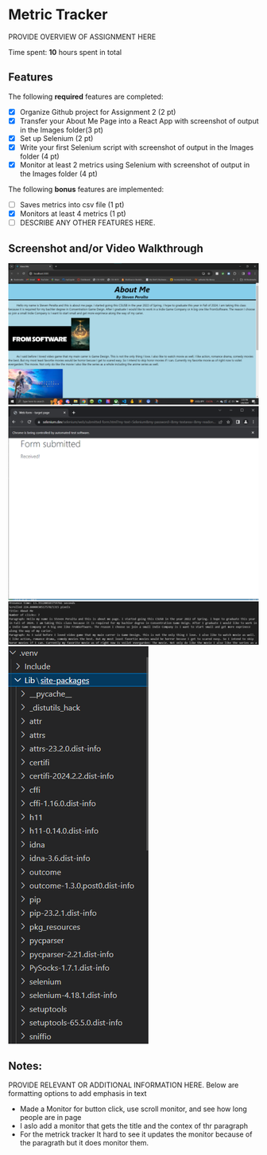 # Metric Tracker

PROVIDE OVERVIEW OF ASSIGNMENT HERE

Time spent: **10** hours spent in total

## Features

The following **required** features are completed:

- [x] Organize Github project for Assignment 2 (2 pt)
- [x] Transfer your About Me Page into a React App with screenshot of output in the Images folder(3 pt)
- [x] Set up Selenium (2 pt)
- [x] Write your first Selenium script with screenshot of output in the Images folder (4 pt)
- [x] Monitor at least 2 metrics using Selenium with screenshot of output in the Images folder (4 pt)

The following **bonus** features are implemented:

- [ ] Saves metrics into csv file (1 pt)
- [x] Monitors at least 4 metrics (1 pt)
- [ ] DESCRIBE ANY OTHER FEATURES HERE.

## Screenshot and/or Video Walkthrough

<img src="images/About_Me_on_React.png" title='About_React' width='' alt='About_React' />

<img src="images/selenium_tutorial_output.png" title='selenium' width='' alt='selenium' />

<img src="images/metric_tracker_output.png" title='tracker' width='' alt='tracker' />

<img src="images/selenium_install.png" title='install' width='' alt='install' />

## Notes:
PROVIDE RELEVANT OR ADDITIONAL INFORMATION HERE. Below are formatting options to add emphasis in text
<ul>
  <li>Made a Monitor for button click, use scroll monitor, and see how long people are in page</li>
  <li>I aslo add a monitor that gets the title and the contex of thr paragraph</li>
  <li>For the metrick tracker It hard to see it updates the monitor because of the paragrath but it does monitor them.</li>
</ul>
